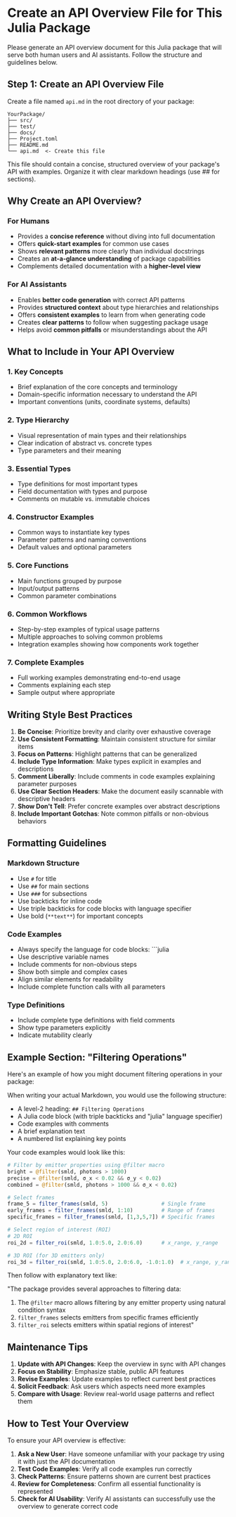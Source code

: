 # Create an API Overview File for This Julia Package

Please generate an API overview document for this Julia package that will serve both human users and AI assistants. Follow the structure and guidelines below.

## Step 1: Create an API Overview File

Create a file named `api.md` in the root directory of your package:

```
YourPackage/
├── src/
├── test/
├── docs/
├── Project.toml
├── README.md
└── api.md  <- Create this file
```

This file should contain a concise, structured overview of your package's API with examples. Organize it with clear markdown headings (use ## for sections).

## Why Create an API Overview?

### For Humans
- Provides a **concise reference** without diving into full documentation
- Offers **quick-start examples** for common use cases
- Shows **relevant patterns** more clearly than individual docstrings
- Creates an **at-a-glance understanding** of package capabilities
- Complements detailed documentation with a **higher-level view**

### For AI Assistants
- Enables **better code generation** with correct API patterns
- Provides **structured context** about type hierarchies and relationships
- Offers **consistent examples** to learn from when generating code
- Creates **clear patterns** to follow when suggesting package usage
- Helps avoid **common pitfalls** or misunderstandings about the API

## What to Include in Your API Overview

### 1. Key Concepts
- Brief explanation of the core concepts and terminology
- Domain-specific information necessary to understand the API
- Important conventions (units, coordinate systems, defaults)

### 2. Type Hierarchy
- Visual representation of main types and their relationships
- Clear indication of abstract vs. concrete types
- Type parameters and their meaning

### 3. Essential Types
- Type definitions for most important types
- Field documentation with types and purpose
- Comments on mutable vs. immutable choices

### 4. Constructor Examples
- Common ways to instantiate key types
- Parameter patterns and naming conventions
- Default values and optional parameters

### 5. Core Functions
- Main functions grouped by purpose
- Input/output patterns
- Common parameter combinations

### 6. Common Workflows
- Step-by-step examples of typical usage patterns
- Multiple approaches to solving common problems
- Integration examples showing how components work together

### 7. Complete Examples
- Full working examples demonstrating end-to-end usage
- Comments explaining each step
- Sample output where appropriate

## Writing Style Best Practices

1. **Be Concise**: Prioritize brevity and clarity over exhaustive coverage
2. **Use Consistent Formatting**: Maintain consistent structure for similar items
3. **Focus on Patterns**: Highlight patterns that can be generalized
4. **Include Type Information**: Make types explicit in examples and descriptions
5. **Comment Liberally**: Include comments in code examples explaining parameter purposes
6. **Use Clear Section Headers**: Make the document easily scannable with descriptive headers
7. **Show Don't Tell**: Prefer concrete examples over abstract descriptions
8. **Include Important Gotchas**: Note common pitfalls or non-obvious behaviors

## Formatting Guidelines

### Markdown Structure
- Use `#` for title
- Use `##` for main sections
- Use `###` for subsections
- Use backticks for inline code
- Use triple backticks for code blocks with language specifier
- Use bold (`**text**`) for important concepts

### Code Examples
- Always specify the language for code blocks: ```julia
- Use descriptive variable names
- Include comments for non-obvious steps
- Show both simple and complex cases
- Align similar elements for readability
- Include complete function calls with all parameters

### Type Definitions
- Include complete type definitions with field comments
- Show type parameters explicitly
- Indicate mutability clearly

## Example Section: "Filtering Operations"

Here's an example of how you might document filtering operations in your package:

When writing your actual Markdown, you would use the following structure:

- A level-2 heading: `## Filtering Operations`
- A Julia code block (with triple backticks and "julia" language specifier)
- Code examples with comments
- A brief explanation text
- A numbered list explaining key points

Your code examples would look like this:

```julia
# Filter by emitter properties using @filter macro
bright = @filter(smld, photons > 1000)
precise = @filter(smld, σ_x < 0.02 && σ_y < 0.02)
combined = @filter(smld, photons > 1000 && σ_x < 0.02)

# Select frames
frame_5 = filter_frames(smld, 5)                 # Single frame
early_frames = filter_frames(smld, 1:10)         # Range of frames
specific_frames = filter_frames(smld, [1,3,5,7]) # Specific frames

# Select region of interest (ROI)
# 2D ROI
roi_2d = filter_roi(smld, 1.0:5.0, 2.0:6.0)      # x_range, y_range

# 3D ROI (for 3D emitters only)
roi_3d = filter_roi(smld, 1.0:5.0, 2.0:6.0, -1.0:1.0)  # x_range, y_range, z_range
```

Then follow with explanatory text like:

"The package provides several approaches to filtering data:

1. The `@filter` macro allows filtering by any emitter property using natural condition syntax
2. `filter_frames` selects emitters from specific frames efficiently
3. `filter_roi` selects emitters within spatial regions of interest"

## Maintenance Tips

1. **Update with API Changes**: Keep the overview in sync with API changes
2. **Focus on Stability**: Emphasize stable, public API features
3. **Revise Examples**: Update examples to reflect current best practices
4. **Solicit Feedback**: Ask users which aspects need more examples
5. **Compare with Usage**: Review real-world usage patterns and reflect them

## How to Test Your Overview

To ensure your API overview is effective:

1. **Ask a New User**: Have someone unfamiliar with your package try using it with just the API documentation
2. **Test Code Examples**: Verify all code examples run correctly
3. **Check Patterns**: Ensure patterns shown are current best practices
4. **Review for Completeness**: Confirm all essential functionality is represented
5. **Check for AI Usability**: Verify AI assistants can successfully use the overview to generate correct code